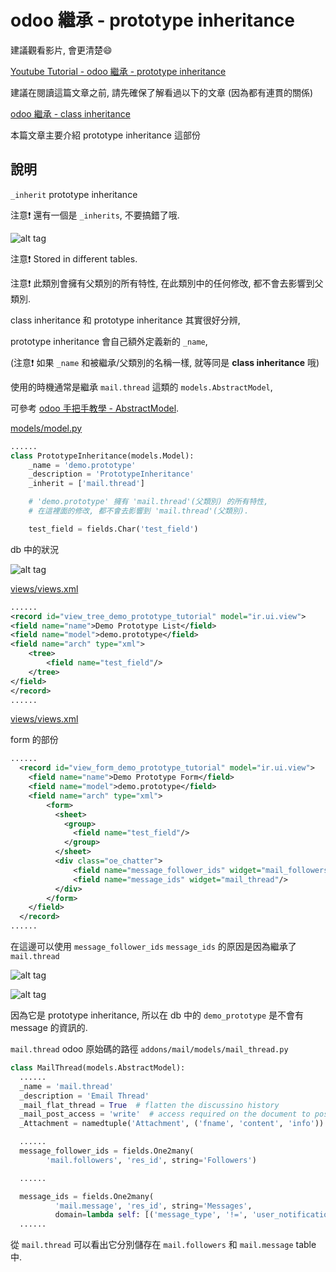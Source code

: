 # odoo 繼承 - prototype inheritance

建議觀看影片, 會更清楚:smile:

[Youtube Tutorial - odoo 繼承 - prototype inheritance](https://youtu.be/sJrik0jjuas)

建議在閱讀這篇文章之前, 請先確保了解看過以下的文章 (因為都有連貫的關係)

[odoo 繼承 - class inheritance](https://github.com/twtrubiks/odoo-demo-addons-tutorial/tree/master/demo_class_inheritance)

本篇文章主要介紹 prototype inheritance 這部份

## 說明

`_inherit` prototype inheritance

注意:exclamation: 還有一個是 `_inherits`, 不要搞錯了哦.

![alt tag](https://i.imgur.com/kjtCar6.png)

注意:exclamation: Stored in different tables.

注意:exclamation: 此類別會擁有父類別的所有特性, 在此類別中的任何修改, 都不會去影響到父類別.

class inheritance 和 prototype inheritance 其實很好分辨,

prototype inheritance 會自己額外定義新的 `_name`,

(注意:exclamation: 如果 `_name` 和被繼承/父類別的名稱一樣, 就等同是 **class inheritance** 哦)

使用的時機通常是繼承 `mail.thread` 這類的 `models.AbstractModel`,

可參考 [odoo 手把手教學 - AbstractModel](https://github.com/twtrubiks/odoo-demo-addons-tutorial/tree/master/demo_abstractmodel_tutorial).

[models/model.py](models/model.py)

```python
......
class PrototypeInheritance(models.Model):
    _name = 'demo.prototype'
    _description = 'PrototypeInheritance'
    _inherit = ['mail.thread']

    # 'demo.prototype' 擁有 'mail.thread'(父類別) 的所有特性,
    # 在這裡面的修改, 都不會去影響到 'mail.thread'(父類別).

    test_field = fields.Char('test_field')

```

db 中的狀況

![alt tag](https://i.imgur.com/DdOAF2b.png)

[views/views.xml](views/views.xml)

```xml
......
<record id="view_tree_demo_prototype_tutorial" model="ir.ui.view">
<field name="name">Demo Prototype List</field>
<field name="model">demo.prototype</field>
<field name="arch" type="xml">
    <tree>
        <field name="test_field"/>
    </tree>
</field>
</record>
......
```

[views/views.xml](views/views.xml)

form 的部份

```xml
......
  <record id="view_form_demo_prototype_tutorial" model="ir.ui.view">
    <field name="name">Demo Prototype Form</field>
    <field name="model">demo.prototype</field>
    <field name="arch" type="xml">
        <form>
          <sheet>
            <group>
              <field name="test_field"/>
            </group>
          </sheet>
          <div class="oe_chatter">
              <field name="message_follower_ids" widget="mail_followers"/>
              <field name="message_ids" widget="mail_thread"/>
          </div>
        </form>
    </field>
  </record>
......
```

在這邊可以使用 `message_follower_ids` `message_ids` 的原因是因為繼承了 `mail.thread`

![alt tag](https://i.imgur.com/1x3qwGZ.png)

![alt tag](https://i.imgur.com/NGhD6H9.png)

因為它是 prototype inheritance, 所以在 db 中的 `demo_prototype` 是不會有 message 的資訊的.

`mail.thread` odoo 原始碼的路徑 `addons/mail/models/mail_thread.py`

```python
class MailThread(models.AbstractModel):
  ......
  _name = 'mail.thread'
  _description = 'Email Thread'
  _mail_flat_thread = True  # flatten the discussino history
  _mail_post_access = 'write'  # access required on the document to post on it
  _Attachment = namedtuple('Attachment', ('fname', 'content', 'info'))

  ......
  message_follower_ids = fields.One2many(
        'mail.followers', 'res_id', string='Followers')

  ......

  message_ids = fields.One2many(
          'mail.message', 'res_id', string='Messages',
          domain=lambda self: [('message_type', '!=', 'user_notification')], auto_join=True)
  ......
```

從 `mail.thread` 可以看出它分別儲存在 `mail.followers` 和 `mail.message` table 中.
